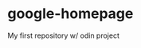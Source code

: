# google-homepage
My first repository w/ odin project
<div style="background-colro:yellow; width:10px; height:10px;") </div>
